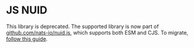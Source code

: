 # JS NUID

This library is deprecated. The supported library is now part of [github.com/nats-io/nuid.js](https://github.com/nats-io/nuid.js),
which supports both ESM and CJS. To migrate, [follow this guide](https://github.com/nats-io/nuid.js?tab=readme-ov-file#migration).